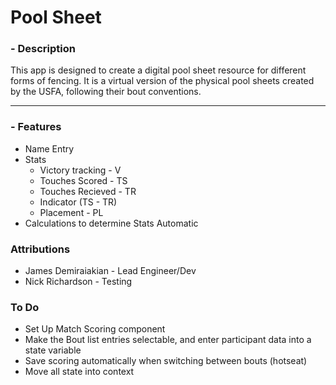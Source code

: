 # Pool Sheet

### - Description

This app is designed to create a digital pool sheet resource for different forms of fencing. It is a virtual version of the physical pool sheets created by the USFA, following their bout conventions.

---

### - Features

- Name Entry
- Stats
  - Victory tracking - V
  - Touches Scored - TS
  - Touches Recieved - TR
  - Indicator (TS - TR)
  - Placement - PL
- Calculations to determine Stats Automatic

### Attributions

- James Demiraiakian - Lead Engineer/Dev
- Nick Richardson - Testing

### To Do

- Set Up Match Scoring component
- Make the Bout list entries selectable, and enter participant data into a state variable
- Save scoring automatically when switching between bouts (hotseat)
- Move all state into context
